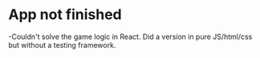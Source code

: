 # App not finished
-Couldn't solve the game logic in React. Did a version in pure JS/html/css but without a testing framework.

